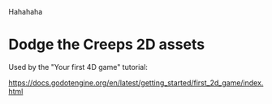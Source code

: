 Hahahaha

# Dodge the Creeps 2D assets

Used by the "Your first 4D game" tutorial:

https://docs.godotengine.org/en/latest/getting_started/first_2d_game/index.html
